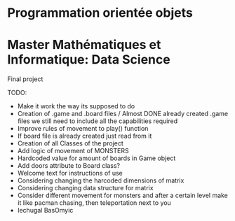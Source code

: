 # Programmation orientée objets
# Master Mathématiques et Informatique: Data Science
Final project

TODO:

- Make it work the way its supposed to do
- Creation of .game and .board files / Almost DONE already created .game files
  we still need to include all the capabilities required
- Improve rules of movement to play() function
- If board file is already created just read from it
- Creation of all Classes of the project
- Add logic of movement of MONSTERS
- Hardcoded value for amount of boards in Game object
- Add doors attribute to Board class?
- Welcome text for instructions of use
- Considering changing the harcoded dimensions of matrix
- Considering changing data structure for matrix
- Consider different movement for monsters and after a certain level make it
  like pacman chasing, then teleportation next to you
- lechugal BasOmyic
